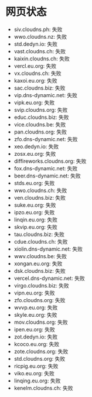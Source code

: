 # 网页状态
- siv.cloudns.ph: 失败
- wwo.cloudns.nz: 失败
- std.dedyn.io: 失败
- vast.cloudns.ch: 失败
- kaixin.cloudns.ch: 失败
- vercl.eu.org: 失败
- vx.cloudns.ch: 失败
- kaxoi.eu.org: 失败
- sac.cloudns.biz: 失败
- vip.dns-dynamic.net: 失败
- vipk.eu.org: 失败
- svip.cloudns.org: 失败
- educ.cloudns.biz: 失败
- vice.cloudns.be: 失败
- pan.cloudns.org: 失败
- zfo.dns-dynamic.net: 失败
- xeo.dedyn.io: 失败
- zosx.eu.org: 失败
- diffireworks.cloudns.org: 失败
- fox.dns-dynamic.net: 失败
- beer.dns-dynamic.net: 失败
- stds.eu.org: 失败
- wwo.cloudns.ch: 失败
- ven.cloudns.biz: 失败
- suke.eu.org: 失败
- ipzo.eu.org: 失败
- linqin.eu.org: 失败
- skvip.eu.org: 失败
- tau.cloudns.biz: 失败
- cdue.cloudns.ch: 失败
- xiolin.dns-dynamic.net: 失败
- wwv.cloudns.be: 失败
- xongan.eu.org: 失败
- dsk.cloudns.biz: 失败
- vercel.dns-dynamic.net: 失败
- virgo.cloudns.biz: 失败
- vipn.eu.org: 失败
- zfo.cloudns.org: 失败
- wvvp.eu.org: 失败
- skyle.eu.org: 失败
- mov.cloudns.org: 失败
- ipen.eu.org: 失败
- zot.dedyn.io: 失败
- kcoco.eu.org: 失败
- zote.cloudns.org: 失败
- std.cloudns.org: 失败
- ricpig.eu.org: 失败
- viko.eu.org: 失败
- linqing.eu.org: 失败
- kenelm.cloudns.ch: 失败

